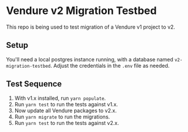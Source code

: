 # Vendure v2 Migration Testbed

This repo is being used to test migration of a Vendure v1 project to v2.

## Setup

You'll need a local postgres instance running, with a database named `v2-migration-testbed`. Adjust the
credentials in the `.env` file as needed.

## Test Sequence

1. With v1.x installed, run `yarn populate`.
2. Run `yarn test` to run the tests against v1.x.
3. Now update all Vendure packages to v2.x.
4. Run `yarn migrate` to run the migrations.
5. Run `yarn test` to run the tests against v2.x.
